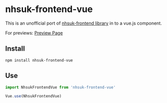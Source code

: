 # nhsuk-frontend-vue

This is an unofficial port of [nhsuk-frontend library](https://github.com/nhsuk/nhsuk-frontend/) in to a vue.js component.

For previews: [Preview Page](https://xlasercut.github.io/nhsuk-frontend-vue/)


## Install
```
npm install nhsuk-frontend-vue
```

## Use

```jsx
import NhsukFrontendVue from 'nhsuk-frontend-vue'

Vue.use(NhsukFrontendVue)
```